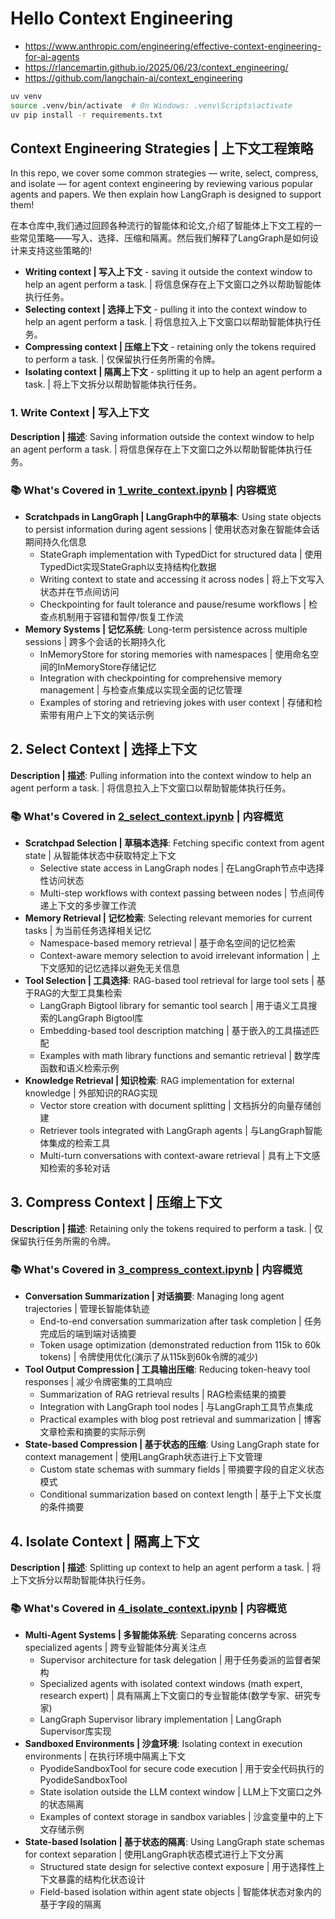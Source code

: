 # Hello Context Engineering

- <https://www.anthropic.com/engineering/effective-context-engineering-for-ai-agents>
- <https://rlancemartin.github.io/2025/06/23/context_engineering/>
- <https://github.com/langchain-ai/context_engineering>

```sh
uv venv
source .venv/bin/activate  # On Windows: .venv\Scripts\activate
uv pip install -r requirements.txt
```

## Context Engineering Strategies | 上下文工程策略

In this repo, we cover some common strategies — write, select, compress, and isolate — for agent context engineering by reviewing various popular agents and papers. We then explain how LangGraph is designed to support them!

在本仓库中,我们通过回顾各种流行的智能体和论文,介绍了智能体上下文工程的一些常见策略——写入、选择、压缩和隔离。然后我们解释了LangGraph是如何设计来支持这些策略的!

- **Writing context | 写入上下文** - saving it outside the context window to help an agent perform a task. | 将信息保存在上下文窗口之外以帮助智能体执行任务。
- **Selecting context | 选择上下文** - pulling it into the context window to help an agent perform a task. | 将信息拉入上下文窗口以帮助智能体执行任务。
- **Compressing context | 压缩上下文** - retaining only the tokens required to perform a task. | 仅保留执行任务所需的令牌。
- **Isolating context | 隔离上下文** - splitting it up to help an agent perform a task. | 将上下文拆分以帮助智能体执行任务。

### 1. Write Context | 写入上下文

**Description | 描述**: Saving information outside the context window to help an agent perform a task. | 将信息保存在上下文窗口之外以帮助智能体执行任务。

### 📚 **What's Covered in [1_write_context.ipynb](context_engineering/1_write_context.ipynb) | 内容概览**

- **Scratchpads in LangGraph | LangGraph中的草稿本**: Using state objects to persist information during agent sessions | 使用状态对象在智能体会话期间持久化信息
  - StateGraph implementation with TypedDict for structured data | 使用TypedDict实现StateGraph以支持结构化数据
  - Writing context to state and accessing it across nodes | 将上下文写入状态并在节点间访问
  - Checkpointing for fault tolerance and pause/resume workflows | 检查点机制用于容错和暂停/恢复工作流
- **Memory Systems | 记忆系统**: Long-term persistence across multiple sessions | 跨多个会话的长期持久化
  - InMemoryStore for storing memories with namespaces | 使用命名空间的InMemoryStore存储记忆
  - Integration with checkpointing for comprehensive memory management | 与检查点集成以实现全面的记忆管理
  - Examples of storing and retrieving jokes with user context | 存储和检索带有用户上下文的笑话示例

## 2. Select Context | 选择上下文

**Description | 描述**: Pulling information into the context window to help an agent perform a task. | 将信息拉入上下文窗口以帮助智能体执行任务。

### 📚 **What's Covered in [2_select_context.ipynb](context_engineering/2_select_context.ipynb) | 内容概览**

- **Scratchpad Selection | 草稿本选择**: Fetching specific context from agent state | 从智能体状态中获取特定上下文
  - Selective state access in LangGraph nodes | 在LangGraph节点中选择性访问状态
  - Multi-step workflows with context passing between nodes | 节点间传递上下文的多步骤工作流
- **Memory Retrieval | 记忆检索**: Selecting relevant memories for current tasks | 为当前任务选择相关记忆
  - Namespace-based memory retrieval | 基于命名空间的记忆检索
  - Context-aware memory selection to avoid irrelevant information | 上下文感知的记忆选择以避免无关信息
- **Tool Selection | 工具选择**: RAG-based tool retrieval for large tool sets | 基于RAG的大型工具集检索
  - LangGraph Bigtool library for semantic tool search | 用于语义工具搜索的LangGraph Bigtool库
  - Embedding-based tool description matching | 基于嵌入的工具描述匹配
  - Examples with math library functions and semantic retrieval | 数学库函数和语义检索示例
- **Knowledge Retrieval | 知识检索**: RAG implementation for external knowledge | 外部知识的RAG实现
  - Vector store creation with document splitting | 文档拆分的向量存储创建
  - Retriever tools integrated with LangGraph agents | 与LangGraph智能体集成的检索工具
  - Multi-turn conversations with context-aware retrieval | 具有上下文感知检索的多轮对话

## 3. Compress Context | 压缩上下文

**Description | 描述**: Retaining only the tokens required to perform a task. | 仅保留执行任务所需的令牌。

### 📚 **What's Covered in [3_compress_context.ipynb](context_engineering/3_compress_context.ipynb) | 内容概览**

- **Conversation Summarization | 对话摘要**: Managing long agent trajectories | 管理长智能体轨迹
  - End-to-end conversation summarization after task completion | 任务完成后的端到端对话摘要
  - Token usage optimization (demonstrated reduction from 115k to 60k tokens) | 令牌使用优化(演示了从115k到60k令牌的减少)
- **Tool Output Compression | 工具输出压缩**: Reducing token-heavy tool responses | 减少令牌密集的工具响应
  - Summarization of RAG retrieval results | RAG检索结果的摘要
  - Integration with LangGraph tool nodes | 与LangGraph工具节点集成
  - Practical examples with blog post retrieval and summarization | 博客文章检索和摘要的实际示例
- **State-based Compression | 基于状态的压缩**: Using LangGraph state for context management | 使用LangGraph状态进行上下文管理
  - Custom state schemas with summary fields | 带摘要字段的自定义状态模式
  - Conditional summarization based on context length | 基于上下文长度的条件摘要

## 4. Isolate Context | 隔离上下文

**Description | 描述**: Splitting up context to help an agent perform a task. | 将上下文拆分以帮助智能体执行任务。

### 📚 **What's Covered in [4_isolate_context.ipynb](context_engineering/4_isolate_context.ipynb) | 内容概览**

- **Multi-Agent Systems | 多智能体系统**: Separating concerns across specialized agents | 跨专业智能体分离关注点
  - Supervisor architecture for task delegation | 用于任务委派的监督者架构
  - Specialized agents with isolated context windows (math expert, research expert) | 具有隔离上下文窗口的专业智能体(数学专家、研究专家)
  - LangGraph Supervisor library implementation | LangGraph Supervisor库实现
- **Sandboxed Environments | 沙盒环境**: Isolating context in execution environments | 在执行环境中隔离上下文
  - PyodideSandboxTool for secure code execution | 用于安全代码执行的PyodideSandboxTool
  - State isolation outside the LLM context window | LLM上下文窗口之外的状态隔离
  - Examples of context storage in sandbox variables | 沙盒变量中的上下文存储示例
- **State-based Isolation | 基于状态的隔离**: Using LangGraph state schemas for context separation | 使用LangGraph状态模式进行上下文分离
  - Structured state design for selective context exposure | 用于选择性上下文暴露的结构化状态设计
  - Field-based isolation within agent state objects | 智能体状态对象内的基于字段的隔离
